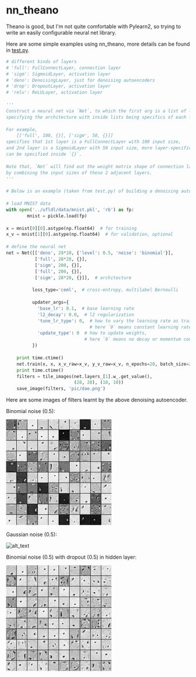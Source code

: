 # nn_theano

Theano is good, but I'm not quite comfortable with Pylearn2, so trying to write an easily configurable neural net library.

Here are some simple examples using nn_theano, more details can be found in [test.py](test.py).

```python
# different kinds of layers
# 'full': FullConnectLayer, connection layer
# 'sigm': SigmoidLayer, activation layer
# 'deno': DenoisingLayer, just for denoising autoencoders
# 'drop': DropoutLayer, activation layer
# 'relu': ReLULayer, activation layer

'''
Construct a neural net via `Net`, to which the first arg is a list of lists, 
specifying the architecture with inside lists being specifics of each layer.

For example,
    [['full', 100, {}], ['sigm', 50, {}]]
specifies that 1st layer is a FullConnectLayer with 100 input size, 
and 2nd layer is a SigmoidLayer with 50 input size, more layer-specific args 
can be specified inside `{}`.

Note that, `Net` will find out the weight matrix shape of connection layer 
by combining the input sizes of these 2 adjacent layers.
'''

# Below is an example (taken from test.py) of building a denoising autoencoder

# load MNIST data
with open('../ufldl/data/mnist.pkl', 'rb') as fp:
        mnist = pickle.load(fp)

x = mnist[0][0].astype(np.float64)  # for training
x_v = mnist[1][0].astype(np.float64)  # for validation, optional

# define the neural net
net = Net([['deno', 28*28, {'level': 0.5, 'noise': 'binomial'}],
           ['full', 28*28, {}],
           ['sigm', 200, {}],
           ['full', 200, {}],
           ['sigm', 28*28, {}]],  # architecture

          loss_type='ceml',  # cross-entropy, multilabel Bernoulli

          updater_args={
            'base_lr': 0.1,  # base learning rate
            'l2_decay': 0.0,  # l2 regularization
            'tune_lr_type': 0,  # how to vary the learning rate as training preceeds
                                # here `0` means constant learning rate
            'update_type': 0  # how to update weights, 
                              # here `0` means no decay or momentum considered
          })

    print time.ctime()
    net.train(x, x, x_v_raw=x_v, y_v_raw=x_v, n_epochs=20, batch_size=20)
    print time.ctime()
    filters = tile_images(net.layers_[1].w_.get_value(),
                          (28, 28), (10, 10))
    save_image(filters, 'pic/dae.png')
```

Here are some images of filters learnt by the above denoising autoencoder.

Binomial noise (0.5):

![alt_text](pic/dae_binom0.5_hidden_200_epoch20_batch20.png)

Gaussian noise (0.5):

![alt_text](pic/dae_gauss0.5_hidden_200_epoch20_batch20.png)

Binomial noise (0.5) with dropout (0.5) in hidden layer:

![alt_text](pic/dae_drop_binom0.5_hidden200_epoch20_batch20.png)
